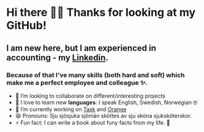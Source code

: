 # Hi there 🙋‍♀️ Thanks for looking at my GitHub!

## I am new here, but I am experienced in accounting - my [Linkedin](https://www.linkedin.com/in/karolina-k-k/).
### Because of that I've many skills (both hard and soft) which make me a perfect employee and colleague ✨.

- 👯 I’m looking to collaborate on different/interesting projects
- 💬 I love to learn new **languages**: I speak English, Swedish, Norwegian 🤓
- 🔭 I’m currently working on [Task](https://github.com/kakuliniec/Task) and [Orange](https://github.com/kakuliniec/Orange)
- 😄 Pronouns: Sju sjösjuka sjömän sköttes av sju sköna sjuksköterskor. 
- ⚡ Fun fact: I can write a book about funy facts from my life. 🙈
